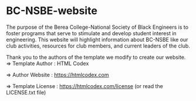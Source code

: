 # BC-NSBE-website
 The purpose of the Berea College-National Society of Black Engineers is to foster programs that serve to stimulate and develop student interest in engineering. This website will highlight information about BC-NSBE like our club activities, resources for club members, and current leaders of the club.

Thank you to the authors of the template we modify to create our website.
=>  Template Author  : HTML Codex

=>  Author Website   : https://htmlcodex.com

=>  Template License : https://htmlcodex.com/license (or read the LICENSE.txt file)
